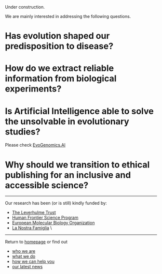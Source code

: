 
Under construction.

We are mainly interested in addressing the following questions.

# Has evolution shaped our predisposition to disease?

# How do we extract reliable information from biological experiments?

# Is Artificial Intelligence able to solve the unsolvable in evolutionary studies?

Please check [EvoGenomics.AI](https://www.evogenomics.ai/)

# Why should we transition to ethical publishing for an inclusive and accessible science?


-----------------------------------------

Our research has been (or is still) kindly funded by:
- [The Leverhulme Trust](https://www.leverhulme.ac.uk/)
- [Human Frontier Science Program](https://www.hfsp.org/)
- [European Molecular Biology Organization](https://www.embo.org/)
- [La Nostra Famiglia](https://lanostrafamiglia.it/) \\

------------------------------------------

Return to [homepage](https://mfumagalli.github.io) or find out
- [who we are](https://mfumagalli.github.io/who-we-are)
- [what we do](https://mfumagalli.github.io/what-we-do) 
- [how we can help you](https://mfumagalli.github.io/how-we-can-help-you)
- [our latest news](https://mfumagalli.github.io/news)




